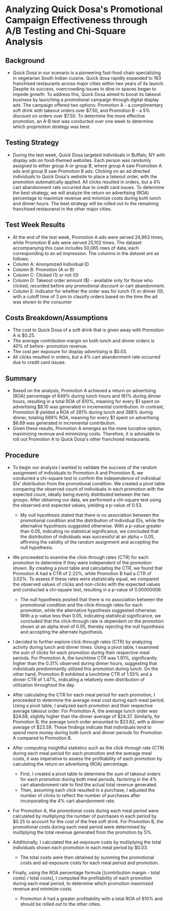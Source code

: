 # Analyzing Quick Dosa's Promotional Campaign Effectiveness through A/B Testing and Chi-Square Analysis

## Background
* Quick Dosa in our scenario is a pioneering fast-food chain specializing in vegetarian South Indian cuisine. Quick dosa rapidly expanded to 163 franchised restaurants across major cities within two years of its launch. Despite its success, overcrowding issues in dine-in spaces began to impede growth. To address this, Quick Dosa aimed to boost its takeout business by launching a promotional campaign through digital display ads. The campaign offered two options: Promotion A - a complimentary soft drink with takeout orders over $7.50, and Promotion B - a 5% discount on orders over $7.50. To determine the more effective promotion, an A-B test was conducted over one week to determine which propmotion strategy was best.

## Testing Strategy
* During the test week, Quick Dosa targeted individuals in Buffalo, NY with display ads on food-themed websites. Each person was randomly assigned to either group A or group B, where group A saw Promotion A ads and group B saw Promotion B ads. Clicking on an ad directed individuals to Quick Dosa's website to place a takeout order, with the promotion automatically applied. All clicks resulted in orders, but a 4% cart abandonment rate occurred due to credit card issues. To determine the best strategy, we will analyze the return on advertising (ROA) percentage to maximize revenue and minimize costs during both lunch and dinner hours. The best strategy will be rolled out to the remaining franchised restauranst in the other major cities. 

## Test Week Results
* At the end of the test week, Promotion A ads were served 24,963 times, while Promotion B ads were served 25,102 times. The dataset accompanying this case includes 50,065 rows of data, each corresponding to an ad impression. The columns in the dataset are as follows:
* Column A: Anonymized Individual ID
* Column B: Promotion (A or B)
* Column C: Clicked (1) or not (0)
* Column D: Takeout order amount ($) - available only for those who clicked, recorded before any promotional discount or cart abandonment.
* Column E: Indicator for whether the order was for lunch (1) or dinner (0), with a cutoff time of 3 pm to classify orders based on the time the ad was shown to the consumer

## Costs Breakdown/Assumptions
* The cost to Quick Dosa of a soft drink that is given away with Promotion A is $0.25.
* The average contribution margin on both lunch and dinner orders is 40% of before- promotion revenue.
* The cost per exposure for display advertising is $0.03.
* All clicks resulted in orders, but a 4% cart abandonment rate occurred due to credit card issues.

## Summary
* Based on the analysis, Promotion A achieved a return on advertising (ROA) percentage of 649% during lunch hours and 161% during dinner hours, resulting in a total ROA of 810%, meaning for every $1 spent on advertising $8.10 was generated in incremental contribution. In contrast, Promotion B yielded a ROA of 281% during lunch and 388% during dinner, totaling 669% ROA, meaning for every $1 spent on advertising $6.69 was generated in incremental contribution.
* Given these results, Promotion A emerges as the more lucrative option, maximizing revenue and minimizing costs. Therefore, it is advisable to roll out Promotion A to Quick Dosa's other franchised restaurants.

## Procedure
* To begin our analysis I wanted to validate the success of the random assignment of individuals to Promotion A and Promotion B, we conducted a chi-square test to confirm the independence of individual IDs' distribution from the promotional condition. We created a pivot table comparing the observed count of individuals in each promotion with the expected count, ideally being evenly distributed between the two groups. After obtaining our data, we performed a chi-square test using the observed and expected values, yielding a p-value of 0.53.
  * My null hypothesis stated that there is no association between the promotional condition and the distribution of Individual IDs, while the alternative hypothesis suggested otherwise. With a p-value greater than 0.05, indicating no statistical significance, we concluded that the distribution of individuals was successful at an alpha = 0.05, affirming the validity of the random assignment and accepting the null hypothesis.
    
* We proceeded to examine the click-through rates (CTR) for each promotion to determine if they were independent of the promotion shown. By creating a pivot table and calculating the CTR, we found that Promotion A had a CTR of 2.22%, while Promotion B had a CTR of 3.02%. To assess if these rates were statistically equal, we compared the observed values of clicks and non-clicks with the expected values and conducted a chi-square test, resulting in a p-value of 0.00000008.
  * The null hypothesis posited that there is no association between the promotional condition and the click-through rates for each promotion, while the alternative hypothesis suggested otherwise. With a p-value less than 0.05, indicating statistical significance, we concluded that the click-through rate is dependent on the promotion shown at an alpha level of 0.05, thereby rejecting the null hypothesis and accepting the alternate hypothesis.

* I decided to further explore click-through rates (CTR) by analyzing activity during lunch and dinner times. Using a pivot table, I examined the sum of clicks for each promotion during their respective meal periods. For Promotion A, the lunchtime CTR was 1.91%, significantly higher than the 0.31% observed during dinner hours, suggesting that individuals predominantly utilized this promotion during lunch. On the other hand, Promotion B exhibited a lunchtime CTR of 1.55% and a dinner CTR of 1.47%, indicating a relatively even distribution of utilization throughout the day.
* After calculating the CTR for each meal period for each promotion, I proceeded to determine the average meal cost during each meal period. Using a pivot table, I analyzed each promotion and their respective average takeout order. For Promotion A, the average lunch order was $24.68, slightly higher than the dinner average of $24.37. Similarly, for Promotion B, the average lunch order amounted to $23.62, with a dinner average of $23.59. These findings indicate that individuals tend to spend more money during both lunch and dinner periods for Promotion A compared to Promotion B.

* After computing insightful statistics such as the click-through rate (CTR) during each meal period for each promotion and the average meal costs, it was imperative to assess the profitability of each promotion by calculating the return on advertising (ROA) percentage.
  * First, I created a pivot table to determine the sum of takeout orders for each promotion during both meal periods, factoring in the 4% cart abandonment rate to find the actual total revenue generated.
  * Then, assuming each click resulted in a purchase, I adjusted the number of clicks to reflect the number of purchases after incorporating the 4% cart abandonment rate.

* For Promotion A, the promotional costs during each meal period were calculated by multiplying the number of purchases in each period by $0.25 to account for the cost of the free soft drink. For Promotion B, the promotional costs during each meal period were determined by multiplying the total revenue generated from the promotion by 5%.

* Additionally, I calculated the ad-exposure costs by multiplying the total individuals shown each promotion in each meal period by $0.03.
  * The total costs were then obtained by summing the promotional costs and ad-exposure costs for each meal period and promotion.

* Finally, using the ROA percentage formula [(contribution margin - total costs) / total costs], I computed the profitability of each promotion during each meal period, to determine which promotion maximized revenue and minimize costs.
  * Promotion A had a greater profitability with a total ROA of 810% and should be rolled out to the other cities. 
